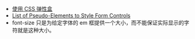 * [使用 CSS 弹性盒](https://developer.mozilla.org/zh-CN/docs/CSS/Tutorials/Using_CSS_flexible_boxes)
* [List of Pseudo-Elements to Style Form Controls](http://tjvantoll.com/2013/04/15/list-of-pseudo-elements-to-style-form-controls/)
* font-size 只是为给定字体的 em 框提供一个大小，而不能保证实际显示的字符就是这种大小。
